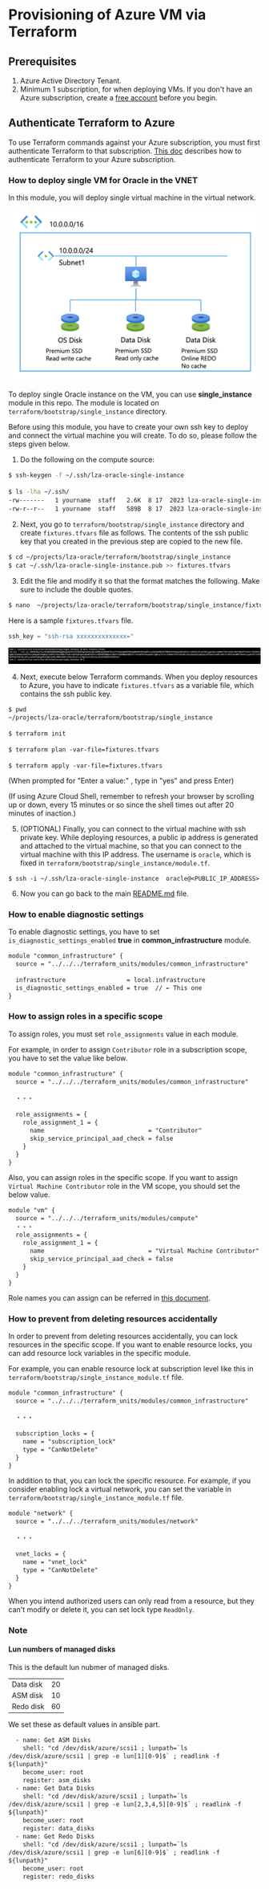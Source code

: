 # Provisioning of Azure VM via Terraform



## Prerequisites

1. Azure Active Directory Tenant.
2. Minimum 1 subscription, for when deploying VMs. If you don't have an Azure subscription, create a [free account](https://azure.microsoft.com/en-us/free/?ref=microsoft.com&utm_source=microsoft.com&utm_medium=docs&utm_campaign=visualstudio) before you begin.

## Authenticate Terraform to Azure

To use Terraform commands against your Azure subscription, you must first authenticate Terraform to that subscription. [This doc](https://learn.microsoft.com/en-us/azure/developer/terraform/authenticate-to-azure?tabs=bash) describes how to authenticate Terraform to your Azure subscription.



### How to deploy single VM for Oracle in the VNET

In this module, you will deploy single virtual machine in the virtual network.

<img src="../media/single_vm.png" />

To deploy single Oracle instance on the VM, you can use **single_instance** module in this repo. The module is located on `terraform/bootstrap/single_instance` directory.

Before using this module, you have to create your own ssh key to deploy and connect the virtual machine you will create. To do so, please follow the steps given below.



1. Do the following on the compute source:

```bash
$ ssh-keygen -f ~/.ssh/lza-oracle-single-instance

$ ls -lha ~/.ssh/
-rw-------   1 yourname  staff   2.6K  8 17  2023 lza-oracle-single-instance
-rw-r--r--   1 yourname  staff   589B  8 17  2023 lza-oracle-single-instance.pub
```

2. Next, you go to `terraform/bootstrap/single_instance` directory and create `fixtures.tfvars` file as follows. The contents of the ssh public key that you created in the previous step are copied to the new file.


```bash
$ cd ~/projects/lza-oracle/terraform/bootstrap/single_instance
$ cat ~/.ssh/lza-oracle-single-instance.pub >> fixtures.tfvars
```

3. Edit the file and modify it so that the format matches the following. Make sure to include the double quotes. 

```bash
$ nano  ~/projects/lza-oracle/terraform/bootstrap/single_instance/fixtures.tfvars
```

Here is a sample `fixtures.tfvars` file.

```tf:fixtures.tfvars
ssh_key = "ssh-rsa xxxxxxxxxxxxxx="
```

<img src="../media/fixtures.jpg" />


4. Next, execute below Terraform commands. When you deploy resources to Azure, you have to indicate `fixtures.tfvars` as a variable file, which contains the ssh public key.

```
$ pwd
~/projects/lza-oracle/terraform/bootstrap/single_instance

$ terraform init

$ terraform plan -var-file=fixtures.tfvars

$ terraform apply -var-file=fixtures.tfvars
```

(When prompted for "Enter a value:" , type in "yes" and press Enter)


(If using Azure Cloud Shell, remember to refresh your browser by scrolling up or down, every 15 minutes or so since the shell times out after 20 minutes of inaction.)


5. (OPTIONAL) Finally, you can connect to the virtual machine with ssh private key. While deploying resources, a public ip address is generated and attached to the virtual machine, so that you can connect to the virtual machine with this IP address. The username is `oracle`, which is fixed in `terraform/bootstrap/single_instance/module.tf`.

```
$ ssh -i ~/.ssh/lza-oracle-single-instance  oracle@<PUBLIC_IP_ADDRESS>
```

6. Now you can go back to the main [README.md](../../README.md#step-by-step-instructions) file.



### How to enable diagnostic settings

To enable diagnostic settings, you have to set `is_diagnostic_settings_enabled` **true** in **common_infrastructure** module.

```
module "common_infrastructure" {
  source = "../../../terraform_units/modules/common_infrastructure"

  infrastructure                 = local.infrastructure
  is_diagnostic_settings_enabled = true  // ← This one
}
```

### How to assign roles in a specific scope

To assign roles, you must set `role_assignments` value in each module.

For example, in order to assign `Contributor` role in a subscription scope, you have to set the value like below.

```
module "common_infrastructure" {
  source = "../../../terraform_units/modules/common_infrastructure"

  ・・・

  role_assignments = {
    role_assignment_1 = {
      name                             = "Contributor"
      skip_service_principal_aad_check = false
    }
  }
}
```

Also, you can assign roles in the specific scope. If you want to assign `Virtual Machine Contributor` role in the VM scope, you should set the below value.

```
module "vm" {
  source = "../../../terraform_units/modules/compute"
  ・・・
  role_assignments = {
    role_assignment_1 = {
      name                             = "Virtual Machine Contributor"
      skip_service_principal_aad_check = false
    }
  }
}
```

Role names you can assign can be referred in [this document](https://learn.microsoft.com/en-us/azure/role-based-access-control/built-in-roles).

### How to prevent from deleting resources accidentally

In order to prevent from deleting resources accidentally, you can lock resources in the specific scope.
If you want to enable resource locks, you can add resource lock variables in the specific module.

For example, you can enable resource lock at subscription level like this in `terraform/bootstrap/single_instance_module.tf` file.

```
module "common_infrastructure" {
  source = "../../../terraform_units/modules/common_infrastructure"

  ・・・

  subscription_locks = {
    name = "subscription_lock"
    type = "CanNotDelete"
  }
}
```

In addition to that, you can lock the specific resource. For example, if you consider enabling lock a virtual network, you can set the variable in `terraform/bootstrap/single_instance_module.tf` file.

```
module "network" {
  source = "../../../terraform_units/modules/network"

  ・・・

  vnet_locks = {
    name = "vnet_lock"
    type = "CanNotDelete"
  }
}
```

When you intend authorized users can only read from a resource, but they can't modify or delete it, you can set lock type `ReadOnly`.

### Note

#### Lun numbers of managed disks

This is the default lun nubmer of managed disks.

|           |     |
| :-------- | :-- |
| Data disk | 20  |
| ASM disk  | 10  |
| Redo disk | 60  |

We set these as default values in ansible part.

```
  - name: Get ASM Disks
    shell: "cd /dev/disk/azure/scsi1 ; lunpath=`ls /dev/disk/azure/scsi1 | grep -e lun[1][0-9]$` ; readlink -f ${lunpath}"
    become_user: root
    register: asm_disks
  - name: Get Data Disks
    shell: "cd /dev/disk/azure/scsi1 ; lunpath=`ls /dev/disk/azure/scsi1 | grep -e lun[2,3,4,5][0-9]$` ; readlink -f ${lunpath}"
    become_user: root
    register: data_disks
  - name: Get Redo Disks
    shell: "cd /dev/disk/azure/scsi1 ; lunpath=`ls /dev/disk/azure/scsi1 | grep -e lun[6][0-9]$` ; readlink -f ${lunpath}"
    become_user: root
    register: redo_disks
```
